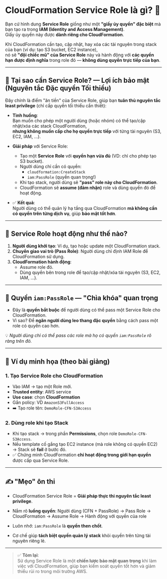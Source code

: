 # CloudFormation Service Role là gì? 🤔

Bạn cứ hình dung **Service Role** giống như một **"giấy ủy quyền" đặc biệt** mà bạn tạo ra trong **IAM (Identity and Access Management)**.  
Giấy ủy quyền này được **dành riêng cho CloudFormation**.

Khi CloudFormation cần tạo, cập nhật, hay xóa các tài nguyên trong stack của bạn (ví dụ: tạo S3 bucket, EC2 instance),  
nó sẽ **"đội chiếc mũ" của Service Role** này và hành động với **các quyền hạn được định nghĩa** trong role đó — **không dùng quyền trực tiếp của bạn**.

---

## 🔐 Tại sao cần Service Role? — Lợi ích bảo mật (Nguyên tắc Đặc quyền Tối thiểu)

Đây chính là điểm "ăn tiền" của Service Role, giúp bạn **tuân thủ nguyên tắc least privilege** (chỉ cấp quyền tối thiểu cần thiết):

- **Tình huống**:  
  Bạn muốn cho phép một người dùng (hoặc nhóm) có thể tạo/cập nhật/xóa các stack CloudFormation,  
  **nhưng không muốn cấp cho họ quyền trực tiếp** với từng tài nguyên (S3, EC2, IAM, ...).

- **Giải pháp** với Service Role:
  - Tạo một **Service Role** với **quyền hạn vừa đủ** (VD: chỉ cho phép tạo S3 bucket).
  - Người dùng chỉ cần có quyền:
    - `cloudformation:CreateStack`
    - `iam:PassRole` (quyền quan trọng!)
  - Khi tạo stack, người dùng sẽ **"pass" role này cho CloudFormation**.
  - CloudFormation sẽ **assume (đảm nhận)** role và dùng quyền đó để hoạt động.

- ✅ **Kết quả**:  
  Người dùng có thể quản lý hạ tầng qua CloudFormation **mà không cần có quyền trên từng dịch vụ**, giúp **bảo mật tốt hơn**.

---

## 🤝 Service Role hoạt động như thế nào?

1. **Người dùng khởi tạo**: Ví dụ, tạo hoặc update một CloudFormation stack.
2. **Chuyển giao vai trò (Pass Role)**: Người dùng chỉ định IAM Role để CloudFormation sử dụng.
3. **CloudFormation hành động**:
   - Assume role đó.
   - Dùng quyền bên trong role để tạo/cập nhật/xóa tài nguyên (S3, EC2, IAM, ...).

---

## 🔑 Quyền `iam:PassRole` — "Chìa khóa" quan trọng

- Đây là **quyền bắt buộc** để người dùng có thể pass một Service Role cho CloudFormation.
- Vì sao? Để **ngăn người dùng leo thang đặc quyền** bằng cách pass một role có quyền cao hơn.

💡 *Người dùng chỉ có thể pass các role mà họ có quyền `iam:PassRole` rõ ràng trên đó.*

---

## 🎨 Ví dụ minh họa (theo bài giảng)

### 1. **Tạo Service Role cho CloudFormation**
- Vào IAM → tạo một Role mới.
- **Trusted entity**: AWS service
- **Use case**: chọn **CloudFormation**
- Gắn policy: VD `AmazonS3FullAccess`
- ➡️ Tạo role tên: `DemoRole-CFN-S3Access`

### 2. **Dùng role khi tạo Stack**
- Khi tạo stack → trong phần **Permissions**, chọn role `DemoRole-CFN-S3Access`.
- Nếu template cố gắng tạo EC2 instance (mà role không có quyền EC2) → Stack sẽ **fail** ở bước đó.
- ✅ Chứng minh CloudFormation **chỉ hoạt động trong giới hạn quyền** được cấp qua Service Role.

---

## ✍️ "Mẹo" ôn thi

- CloudFormation Service Role = **Giải pháp thực thi nguyên tắc least privilege**.
- Nắm rõ **luồng quyền**:
Người dùng (CFN + PassRole) → Pass Role → CloudFormation → Assume Role → Hành động với quyền của role

- Luôn nhớ: `iam:PassRole` là **quyền then chốt**.
- Cơ chế giúp **tách biệt quyền quản lý stack** khỏi quyền trên từng tài nguyên riêng lẻ.

---

> ✅ **Tóm lại**:  
> Sử dụng Service Role là một **chiến lược bảo mật quan trọng** khi làm việc với CloudFormation, giúp bạn kiểm soát quyền tốt hơn và giảm thiểu rủi ro trong môi trường AWS.